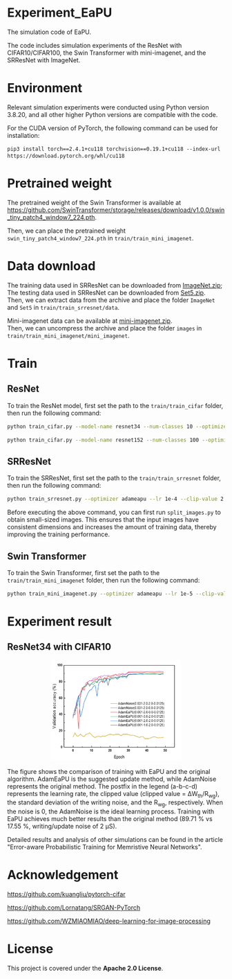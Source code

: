 # Experiment_EaPU
The simulation code of EaPU. 

The code includes simulation experiments of the ResNet with CIFAR10/CIFAR100, the Swin Transformer with mini-imagenet, and the SRResNet with ImageNet.

# Environment
Relevant simulation experiments were conducted using Python version 3.8.20, and all other higher Python versions are compatible with the code.

For the CUDA version of PyTorch, the following command can be used for installation:
  ```shell
  pip3 install torch==2.4.1+cu118 torchvision==0.19.1+cu118 --index-url https://download.pytorch.org/whl/cu118
  ```
# Pretrained weight
The pretrained weight of the Swin Transformer is available at https://github.com/SwinTransformer/storage/releases/download/v1.0.0/swin_tiny_patch4_window7_224.pth.

Then, we can place the pretrained weight `swin_tiny_patch4_window7_224.pth` in `train/train_mini_imagenet`.

# Data download
The training data used in SRResNet can be downloaded from [ImageNet.zip](https://drive.google.com/file/d/1AHxUr5xbZ6CFCkDBLomt6o7JkSDUmy7o/view?usp=drive_link);  
The testing data used in SRResNet can be downloaded from [Set5.zip](https://drive.google.com/file/d/1eypkJ9_nuctJEtUGYQIT8ZFf8nMxPRUe/view?usp=drive_link).    
Then, we can extract data from the archive and place the folder `ImageNet` and `Set5` in `train/train_srresnet/data`.

Mini-imagenet data can be available at [mini-imagenet.zip](https://drive.google.com/file/d/1rK4ihgKpW2iIIs5yWnSFyFYa4FURCxM9/view?usp=drive_link).  
Then, we can uncompress the archive and place the folder `images` in `train/train_mini_imagenet/mini_imagenet`.
# Train
## ResNet
To train the ResNet model, first set the path to the `train/train_cifar` folder, then run the following command:
```bash
python train_cifar.py --model-name resnet34 --num-classes 10 --optimizer adameapu --lr 0.001 --clip-value 2.0 --noise-std 2.0 --Rwg 0.0125
```
```bash
python train_cifar.py --model-name resnet152 --num-classes 100 --optimizer sgdeapu --lr 0.1 --clip-value 2.0 --noise-std 2.0 --Rwg 0.0125 --epoch 100
```
## SRResNet
To train the SRResNet, first set the path to the `train/train_srresnet` folder, then run the following command:
```bash
python train_srresnet.py --optimizer adameapu --lr 1e-4 --clip-value 2.0 --noise-std 2.0 --Rwg 0.0125
```
Before executing the above command, you can first run `split_images.py` to obtain small-sized images. This ensures that the input images have consistent dimensions and increases the amount of training data, thereby improving the training performance.
## Swin Transformer
To train the Swin Transformer, first set the path to the `train/train_mini_imagenet` folder, then run the following command:
```bash
python train_mini_imagenet.py --optimizer adameapu --lr 1e-5 --clip-value 2.0 --noise-std 2.0 --Rwg 0.0125
```
# Experiment result
## ResNet34 with CIFAR10
<div align="center">
<img src="train/train_cifar/results/comparison.png" width="60%" height="45%">
</div>

The figure shows the comparison of training with EaPU and the original algorithm. AdamEaPU is the suggested update method, while AdamNoise represents the original method. The postfix in the legend (a-b-c-d) represents the learning rate, the clipped value (clipped value = ΔW<sub>th</sub>/R<sub>wg</sub>), the standard deviation of the writing noise, and the R<sub>wg</sub>, respectively. When the noise is 0, the AdamNoise is the ideal learning process. Training with EaPU achieves much better results than the original method (89.71 % vs 17.55 %, writing/update noise of 2 μS).

Detailed results and analysis of other simulations can be found in the article "Error-aware Probabilistic Training for Memristive Neural Networks".

# Acknowledgement
https://github.com/kuangliu/pytorch-cifar

https://github.com/Lornatang/SRGAN-PyTorch

https://github.com/WZMIAOMIAO/deep-learning-for-image-processing

# License

This project is covered under the **Apache 2.0 License**.

